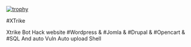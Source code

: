 [![trophy](https://github-profile-trophy.vercel.app/?username=ryo-ma&theme=onedark)](https://github.com/ryo-ma/github-profile-trophy)

#XTrike

Xtrike Bot Hack website #Wordpress &amp; #Jomla &amp; #Drupal &amp; #Opencart &amp; #SQL And auto Vuln Auto upload Shell
